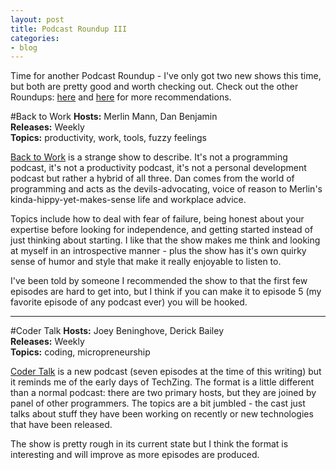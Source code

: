 ```yaml
---
layout: post
title: Podcast Roundup III
categories:
- blog
---
```


Time for another Podcast Roundup - I've only got two new shows this time, but both are
pretty good and worth checking out. Check out the other Roundups: [here](/blog/2011/05/16/podcast-roundup-ii.html) 
and [here](/blog/2010/10/28/podcast-roundup.html) for more recommendations.

#Back to Work
**Hosts:** Merlin Mann, Dan Benjamin  
**Releases:** Weekly    
**Topics:** productivity, work, tools, fuzzy feelings  

[Back to Work][b2w] is a strange show to describe. It's not a programming podcast, it's not a
productivity podcast, it's not a personal development podcast but rather a hybrid of all three.
Dan comes from the world of programming and acts as the devils-advocating, voice of reason to
Merlin's kinda-hippy-yet-makes-sense life and workplace advice.

Topics include how to deal with fear of failure, being honest about your expertise before looking 
for independence, and getting started instead of just thinking about starting. I like that the show
makes me think and looking at myself in an introspective manner - plus the show has it's own quirky
sense of humor and style that make it really enjoyable to listen to.

I've been told by someone I recommended the show to that the first few episodes are hard to get into,
but I think if you can make it to episode 5 (my favorite episode of any podcast ever) you will 
be hooked.

---

#Coder Talk
**Hosts:** Joey Beninghove, Derick Bailey  
**Releases:** Weekly   
**Topics:** coding, micropreneurship  

[Coder Talk][ct] is a new podcast (seven episodes at the time of this writing) but it reminds me of the
early days of TechZing. The format is a little different than a normal podcast: there are two primary
hosts, but they are joined by panel of other programmers. The topics are a bit jumbled - the cast just
talks about stuff they have been working on recently or new technologies that have been released.

The show is pretty rough in its current state but I think the format is interesting and will improve as 
more episodes are produced. 

[b2w]: http://5by5.tv/b2w
[ct]: http://codertalkshow.com/

